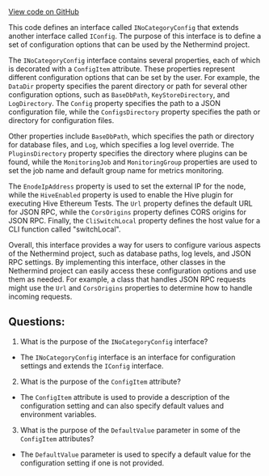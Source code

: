 [View code on GitHub](https://github.com/nethermindeth/nethermind/Nethermind.Config/INoCategoryConfig.cs)

This code defines an interface called `INoCategoryConfig` that extends another interface called `IConfig`. The purpose of this interface is to define a set of configuration options that can be used by the Nethermind project. 

The `INoCategoryConfig` interface contains several properties, each of which is decorated with a `ConfigItem` attribute. These properties represent different configuration options that can be set by the user. For example, the `DataDir` property specifies the parent directory or path for several other configuration options, such as `BaseDbPath`, `KeyStoreDirectory`, and `LogDirectory`. The `Config` property specifies the path to a JSON configuration file, while the `ConfigsDirectory` property specifies the path or directory for configuration files. 

Other properties include `BaseDbPath`, which specifies the path or directory for database files, and `Log`, which specifies a log level override. The `PluginsDirectory` property specifies the directory where plugins can be found, while the `MonitoringJob` and `MonitoringGroup` properties are used to set the job name and default group name for metrics monitoring. 

The `EnodeIpAddress` property is used to set the external IP for the node, while the `HiveEnabled` property is used to enable the Hive plugin for executing Hive Ethereum Tests. The `Url` property defines the default URL for JSON RPC, while the `CorsOrigins` property defines CORS origins for JSON RPC. Finally, the `CliSwitchLocal` property defines the host value for a CLI function called "switchLocal". 

Overall, this interface provides a way for users to configure various aspects of the Nethermind project, such as database paths, log levels, and JSON RPC settings. By implementing this interface, other classes in the Nethermind project can easily access these configuration options and use them as needed. For example, a class that handles JSON RPC requests might use the `Url` and `CorsOrigins` properties to determine how to handle incoming requests.
## Questions: 
 1. What is the purpose of the `INoCategoryConfig` interface?
- The `INoCategoryConfig` interface is an interface for configuration settings and extends the `IConfig` interface.

2. What is the purpose of the `ConfigItem` attribute?
- The `ConfigItem` attribute is used to provide a description of the configuration setting and can also specify default values and environment variables.

3. What is the purpose of the `DefaultValue` parameter in some of the `ConfigItem` attributes?
- The `DefaultValue` parameter is used to specify a default value for the configuration setting if one is not provided.